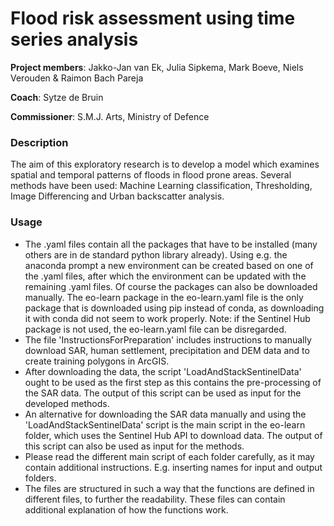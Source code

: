 # Flood risk assessment using time series analysis

**Project members**: Jakko-Jan van Ek, Julia Sipkema, Mark Boeve, Niels Verouden & Raimon Bach Pareja

**Coach**: Sytze de Bruin

**Commissioner**: S.M.J. Arts, Ministry of Defence

### Description
The aim of this exploratory research is to develop a model which examines spatial and temporal patterns of floods in flood prone areas. Several methods have been used: Machine Learning classification, Thresholding, Image Differencing and Urban backscatter analysis.

### Usage
- The .yaml files contain all the packages that have to be installed (many others are in de standard python library already). Using e.g. the anaconda prompt a new environment can be created based on one of the .yaml files, after which the environment can be updated with the remaining .yaml files. Of course the packages can also be downloaded manually. The eo-learn package in the eo-learn.yaml file is the only package that is downloaded using pip instead of conda, as downloading it with conda did not seem to work properly. Note: if the Sentinel Hub package is not used, the eo-learn.yaml file can be disregarded. 
- The file 'InstructionsForPreparation' includes instructions to manually download SAR, human settlement, precipitation and DEM data and to create training polygons in ArcGIS.
- After downloading the data, the script 'LoadAndStackSentinelData' ought to be used as the first step as this contains the pre-processing of the SAR data. The output of this script can be used as input for the developed methods.
- An alternative for downloading the SAR data manually and using the 'LoadAndStackSentinelData' script is the main script in the eo-learn folder, which uses the Sentinel Hub API to download data. The output of this script can also be used as input for the methods.
- Please read the different main script of each folder carefully, as it may contain additional instructions. E.g. inserting names for input and output folders. 
- The files are structured in such a way that the functions are defined in different files, to further the readability. These files can contain additional explanation of how the functions work. 
